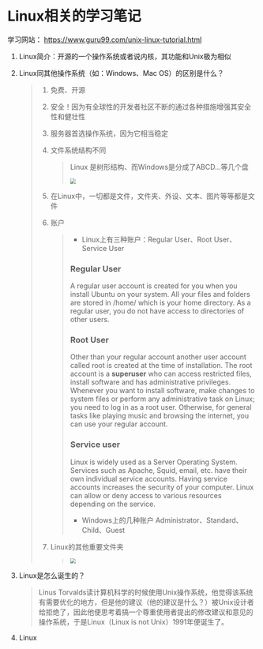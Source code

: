 # Linux相关的学习笔记



学习网站： https://www.guru99.com/unix-linux-tutorial.html

1. Linux简介：开源的一个操作系统或者说内核，其功能和Unix极为相似

2. Linux同其他操作系统（如：Windows、Mac OS）的区别是什么？

   > 1. 免费、开源
   >
   > 2. 安全！因为有全球性的开发者社区不断的通过各种措施增强其安全性和健壮性
   >
   > 3. 服务器首选操作系统，因为它相当稳定
   >
   > 4. 文件系统结构不同
   >
   >    > Linux 是树形结构、而Windows是分成了ABCD...等几个盘
   >    >
   >    > <img src="../../JAVAWeb/images/FolderStructure.png" style="zoom:67%;" />
   >
   > 5. 在Linux中，一切都是文件，文件夹、外设、文本、图片等等都是文件
   >
   > 6. 账户
   >
   >    > * Linux上有三种账户：Regular User、Root User、Service User
   >    >
   >    > ### Regular User
   >    >
   >    > A regular user account is created for you when you install Ubuntu on your system. All your files and folders are stored in /home/ which is your home directory. As a regular user, you do not have access to directories of other users.
   >    >
   >    > ### Root User
   >    >
   >    > Other than your regular account another user account called root is created at the time of installation. The root account is a **superuser** who can access restricted files, install software and has administrative privileges. Whenever you want to install software, make changes to system files or perform any administrative task on Linux; you need to log in as a root user. Otherwise, for general tasks like playing music and browsing the internet, you can use your regular account.
   >    >
   >    > ### Service user
   >    >
   >    > Linux is widely used as a Server Operating System. Services such as Apache, Squid, email, etc. have their own individual service accounts.  Having service accounts increases the security of your computer. Linux can allow or deny access to various resources depending on the service.
   >    >
   >    > * Windows上的几种账户 Administrator、Standard、Child、Guest
   >
   > 7. Linux的其他重要文件夹
   >
   >    > <img src="../../JAVAWeb/images/LinuxDirectories.png" style="zoom:67%;" />

3. Linux是怎么诞生的？

   > Linus Torvalds读计算机科学的时候使用Unix操作系统，他觉得该系统有需要优化的地方，但是他的建议（他的建议是什么？）被Unix设计者给拒绝了，因此他便思考着搞一个尊重使用者提出的修改建议和意见的操作系统，于是Linux（Linux is not Unix）1991年便诞生了。

4. Linux

